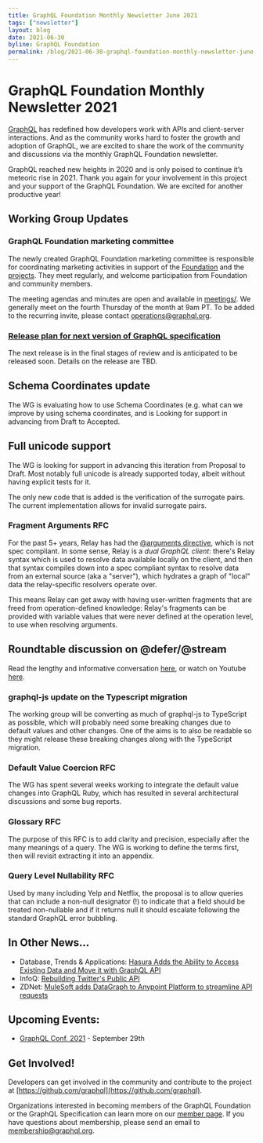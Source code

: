 ```yaml
---
title: GraphQL Foundation Monthly Newsletter June 2021
tags: ["newsletter"]
layout: blog
date: 2021-06-30
byline: GraphQL Foundation
permalink: /blog/2021-06-30-graphql-foundation-monthly-newsletter-june-2021
---
```


# GraphQL Foundation Monthly Newsletter 2021

[GraphQL](https://graphql.org/) has redefined how developers work with APIs and client-server interactions. And as the community works hard to foster the growth and adoption of GraphQL, we are excited to share the work of the community and discussions via the monthly GraphQL Foundation newsletter.

GraphQL reached new heights in 2020 and is only poised to continue it’s meteoric rise in 2021. Thank you again for your involvement in this project and your support of the GraphQL Foundation. We are excited for another productive year!

## Working Group Updates

### GraphQL Foundation marketing committee

The newly created GraphQL Foundation marketing committee is responsible for coordinating marketing activities in support of the [Foundation](https://foundation.graphql.org/) and the [projects](https://github.com/graphql). They meet regularly, and welcome participation from Foundation and community members.

The meeting agendas and minutes are open and available in [meetings/](https://github.com/graphql/marketing/blob/main/meetings). We generally meet on the fourth Thursday of the month at 9am PT. To be added to the recurring invite, please contact [operations@graphql.org](mailto:operations@graphql.org).

### [Release plan for next version of GraphQL specification](https://github.com/graphql/graphql-spec/milestone/2)

The next release is in the final stages of review and is anticipated to be released soon. Details on the release are TBD.


## Schema Coordinates update

The WG is evaluating  how to use Schema Coordinates (e.g. what can we improve by using schema coordinates, and is Looking for support in advancing from Draft to Accepted.


## Full unicode support

The WG is looking for support in advancing this iteration from Proposal to Draft. Most notably full unicode is already supported today, albeit without having explicit tests for it. 

The only new code that is added is the verification of the surrogate pairs. The current implementation allows for invalid surrogate pairs.

### Fragment Arguments RFC

For the past 5+ years, Relay has had the [@arguments directive](https://relay.dev/docs/api-reference/graphql-and-directives/#arguments), which is not spec compliant. In some sense, Relay is a _dual GraphQL client_: there's Relay syntax which is used to resolve data available locally on the client, and then that syntax compiles down into a spec compliant syntax to resolve data from an external source (aka a "server"), which hydrates a graph of "local" data the relay-specific resolvers operate over.

This means Relay can get away with having user-written fragments that are freed from operation-defined knowledge: Relay's fragments can be provided with variable values that were never defined at the operation level, to use when resolving arguments.


## Roundtable discussion on @defer/@stream

Read the lengthy and informative conversation [here](https://github.com/graphql/graphql-wg/blob/main/notes/2021-06-03.md), or watch on Youtube [here](https://www.youtube.com/watch?v=d4HhIo82Whg&list=PLP1igyLx8foH30_sDnEZnxV_8pYW3SDtb&index=1).

### graphql-js update on the Typescript migration

The working group will be converting as much of graphql-js to TypeScript as possible, which will probably need some breaking changes due to default values and other changes. One of the aims is to also be readable so they might release these breaking changes along with the TypeScript migration.

### Default Value Coercion RFC

The WG has spent several weeks working to integrate the default value changes into GraphQL Ruby, which has resulted in several architectural discussions and some bug reports. 

### Glossary RFC

The purpose of this RFC is to add clarity and precision, especially after the many meanings of a query. The WG is working to define the terms first, then will revisit extracting it into an appendix.

### Query Level Nullability RFC

Used by many including Yelp and Netflix, the proposal is to allow queries that can include a non-null designator (!) to indicate that a field should be treated non-nullable and if it returns null it should escalate following the standard GraphQL error bubbling.


## In Other News...

*   Database, Trends & Applications: [Hasura Adds the Ability to Access Existing Data and Move it with GraphQL API](https://www.dbta.com/Editorial/News-Flashes/Hasura-Adds-the-Ability-to-Access-Existing-Data-and-Move-it-with-GraphQL-API-147680.aspx)
*   InfoQ: [Rebuilding Twitter's Public API](https://www.infoq.com/presentations/twitter-public-api/)
*   ZDNet: [MuleSoft adds DataGraph to Anypoint Platform to streamline API requests](https://www.zdnet.com/article/mulesoft-adds-datagraph-to-anypoint-platform-streamlining-api-requests/)


## Upcoming Events:

*   [GraphQL Conf. 2021](https://graphqlconf.org/) - September 29th


## Get Involved!

Developers can get involved in the community and contribute to the project at [https://github.com/graphql](https://github.com/graphql).

Organizations interested in becoming members of the GraphQL Foundation or the GraphQL Specification can learn more on our [member page](https://graphql.org/foundation/join). If you have questions about membership, please send an email to membership@graphql.org.


